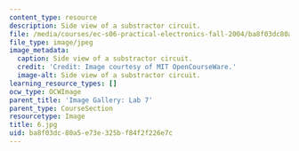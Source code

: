 ```yaml
---
content_type: resource
description: Side view of a substractor circuit.
file: /media/courses/ec-s06-practical-electronics-fall-2004/ba8f03dc80a5e73e325bf84f2f226e7c_6.jpg
file_type: image/jpeg
image_metadata:
  caption: Side view of a substractor circuit.
  credit: 'Credit: Image courtesy of MIT OpenCourseWare.'
  image-alt: Side view of a substractor circuit.
learning_resource_types: []
ocw_type: OCWImage
parent_title: 'Image Gallery: Lab 7'
parent_type: CourseSection
resourcetype: Image
title: 6.jpg
uid: ba8f03dc-80a5-e73e-325b-f84f2f226e7c
---
```


